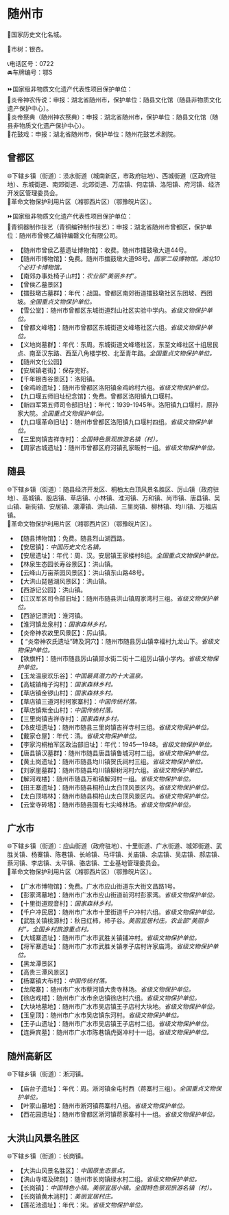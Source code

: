 # 随州市  
🚩国家历史文化名城。  
  
🌳市树：银杏。  
  
📞电话区号：0722  
🚘车牌编号：鄂S  
  
⏩国家级非物质文化遗产代表性项目保护单位：  
🔸炎帝神农传说：申报：湖北省随州市，保护单位：随县文化馆（随县非物质文化遗产保护中心）。  
🔸炎帝祭典（随州神农祭典）：申报：湖北省随州市，保护单位：随县文化馆（随县非物质文化遗产保护中心）。  
🔸花鼓戏：申报：湖北省随州市，保护单位：随州花鼓艺术剧院。    

## 曾都区   
🌐下辖乡镇（街道）：涢水街道（城南新区，市政府驻地）、西城街道（区政府驻地）、东城街道、南郊街道、北郊街道、万店镇、何店镇、洛阳镇、府河镇、经济开发区管理委员会。  
🚩革命文物保护利用片区（湘鄂西片区）（鄂豫皖片区）。  
  
⏩国家级非物质文化遗产代表性项目保护单位：  
🔸青铜器制作技艺（青铜编钟制作技艺）：申报：湖北省随州市曾都区，保护单位：随州市曾侯乙编钟编磬文化有限公司。    
  
* 【随州市曾侯乙墓遗址博物馆】：收费。随州市擂鼓墩大道44号。  
* 【随州市博物馆】：免费。随州市擂鼓墩大道98号。*国家二级博物馆。湖北10个必打卡博物馆。*    
* 【南郊办事处椅子山村】：*农业部“美丽乡村”。*  
* 【曾侯乙墓景区】  
* 【擂鼓墩古墓群】：年代：战国。曾都区南郊街道擂鼓墩社区东团坡、西团坡。*全国重点文物保护单位。*  
* 【雪公堂】：随州市曾都区东城街道烈山社区实验中学内。*省级文物保护单位。*    
* 【曾都文峰塔】：随州市曾都区东城街道文峰塔社区六组。*省级文物保护单位。*  
* 【义地岗墓群】：年代：东周。东城街道文峰塔社区，东至文峰社区十组居民点、南至汉东路、西至八角楼学校、北至青年路。*全国重点文物保护单位。*    
* 【随州文化公园】  
* 【安居镇老街】：保存完好。  
* 【千年银杏谷景区】：洛阳镇。  
* 【金鸡岭遗址】：随州市曾都区洛阳镇金鸡岭村六组。*省级文物保护单位。*  
* 【九口堰五师旧址纪念馆】：免费。曾都区洛阳镇九口堰村。  
* 【新四军第五师司令部旧址】：年代：1939-1945年。洛阳镇九口堰村，原孙家大院。*全国重点文物保护单位。*  
* 【九口堰革命旧址】：随州市曾都区洛阳镇九口堰村四组。*省级文物保护单位。*  
* 【三里岗镇吉祥寺村】：*全国特色景观旅游名镇（村）。*  
* 【周家古城遗址】：随州市曾都区府河镇孔家畈村一组。*省级文物保护单位。*  

## 随县   
🌐下辖乡镇（街道）：随县经济开发区、桐柏太白顶风景名胜区、厉山镇（政府驻地）、高城镇、殷店镇、草店镇、小林镇、淮河镇、万和镇、尚市镇、唐县镇、吴山镇、新街镇、安居镇、澴潭镇、洪山镇、三里岗镇、柳林镇、均川镇、万福店镇。  
🚩革命文物保护利用片区（湘鄂西片区）（鄂豫皖片区）。  
  
* 【随县博物馆】：免费。随县烈山湖西路。  
* 【安居镇】：*中国历史文化名镇。*  
* 【安居遗址】：年代：周、汉。安居镇王家楼村8组。*全国重点文物保护单位。*  
* 【林泉生态园长寿谷景区】：洪山镇。  
* 【云峰山万亩茶园风景区】：洪山镇东山路48号。  
* 【大洪山琵琶湖风景区】：洪山镇。  
* 【西游记公园】：洪山镇。  
* 【江汉军区司令部旧址】：随州市随县洪山镇周家湾村三组。*省级文物保护单位。*    
* 【西游记漂流】：淮河镇。  
* 【淮河镇龙泉村】：*国家森林乡村。*  
* 【炎帝神农故里风景区】：厉山镇。  
* 【 “炎帝神农氏遗址”碑及洞穴】：随州市随县厉山镇幸福村九龙山下。*省级文物保护单位。*  
* 【铁旗杆】：随州市随县厉山镇郧水街二街十二组厉山镇小学内。*省级文物保护单位。*      
* 【玉龙温泉欢乐谷】：*中国最具潜力的十大温泉。*  
* 【高城镇梅子沟村】：*国家森林乡村。*  
* 【草店镇金锣山村】：*国家森林乡村。*  
* 【草店镇三道河村柯家寨村】：*中国传统村落。*  
* 【草店镇紫金山村】：*中国传统村落。*  
* 【三里岗镇吉祥寺村】：*国家森林乡村。*  
* 【冷皮垭遗址】：随州市随县三里岗镇吉祥寺村三组。*省级文物保护单位。*  
* 【戴家仓屋】：年代：清。*省级文物保护单位。*  
* 【李家沟桐柏军区政治部旧址】：年代：1945—1948。*省级文物保护单位。*  
* 【唐县镇汉墓群】：随州市随县唐县镇鲁城河村二组。*省级文物保护单位。*  
* 【黄土岗遗址】：随州市随县均川镇贺氏祠村三组。*省级文物保护单位。*  
* 【刘家崖墓群】：随州市随县均川镇柳树河村六组。*省级文物保护单位。*  
* 【解河戏楼】：随州市随县万和镇解河村一组。*省级文物保护单位。*  
* 【田王寨遗址】：随州市随县桐柏山太白顶风景区内。*省级文物保护单位。*  
* 【太白顶塔林】：随州市随县桐柏山太白顶风景区内。*省级文物保护单位。*  
* 【云堂寺砖塔】：随州市随县国有七尖峰林场。*省级文物保护单位。*  

## 广水市    
🌐下辖乡镇（街道）：应山街道（政府驻地）、十里街道、广水街道、城郊街道、武胜关镇、杨寨镇、陈巷镇、长岭镇、马坪镇、关庙镇、余店镇、吴店镇、郝店镇、蔡河镇、李店镇、太平镇、骆店镇、工业基地管理委员会。  
🚩革命文物保护利用片区（湘鄂西片区）（鄂豫皖片区）。  
  
* 【广水市博物馆】：免费。广水市应山街道东大街文昌路1号。  
* 【彭家湾墓地】：随州市广水市应山街道前河村彭家湾。*省级文物保护单位。*  
* 【十里街道观音村】：*国家森林乡村。*  
* 【千户冲民居】：随州市广水市十里街道千户冲村六组。*省级文物保护单位。*    
* 【武胜关镇桃源村】：秋日红柿，柿子谷。*美丽宜居村庄。农业部“美丽乡村”。全国乡村旅游重点村。*  
* 【大城寨遗址】：随州市广水市武胜关镇铺冲村。*省级文物保护单位。*  
* 【将军寨遗址】：随州市广水市武胜关镇孝子店村许家庙湾。*省级文物保护单位。*    
* 【黑龙潭景区】  
* 【高贵三潭风景区】  
* 【杨寨镇大布村】：*中国传统村落。*  
* 【龙爬寨】：随州市广水市蔡河镇大贵寺林场。*省级文物保护单位。*  
* 【徐店戏楼】：随州市广水市余店镇徐店村六组。*省级文物保护单位。*  
* 【大块地墓地】：随州市广水市吴店镇王子店村大块地。*省级文物保护单位。*  
* 【玉皇顶】：随州市广水市吴店镇东河村。*省级文物保护单位。*  
* 【王子山遗址】：随州市广水市吴店镇王子店村二组。*省级文物保护单位。*  
* 【连舜宾墓】：随州市广水市陈巷镇虎弼冲村十一组。*省级文物保护单位。*    
  
## 随州高新区  
🌐下辖乡镇（街道）：淅河镇。  
  
* 【庙台子遗址】：年代：周。淅河镇金屯村西（蒋寨村三组）。*全国重点文物保护单位。*  
* 【叶家山墓地】：随州市淅河镇蒋寨村八组。*省级文物保护单位。*    
* 【西花园遗址】：随州市曾都区淅河镇蒋家寨村十一组。*省级文物保护单位。*    

## 大洪山风景名胜区  
🌐下辖乡镇（街道）：长岗镇。    
  
* 【大洪山风景名胜区】：*中国原生态景点。*  
* 【洪山寺塔及碑刻】：随州市长岗镇绿水村二组。*省级文物保护单位。*  
* 【长岗镇】：*中国特色小镇。美丽宜居小镇。全国特色景观旅游名镇（村）。*  
* 【长岗镇黄木淌村】：*美丽宜居村庄。*    
* 【莲花池遗址】：年代：宋。*省级文物保护单位。*  
